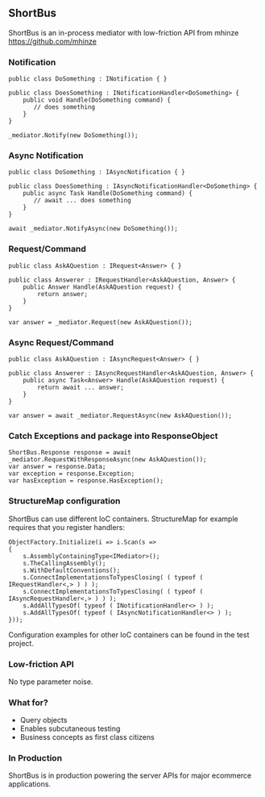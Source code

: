 ## ShortBus
ShortBus is an in-process mediator with low-friction API from mhinze https://github.com/mhinze

### Notification
    public class DoSomething : INotification { }

	public class DoesSomething : INotificationHandler<DoSomething> {
		public void Handle(DoSomething command) {
		   // does something
		}
	}

    _mediator.Notify(new DoSomething());

### Async Notification
    public class DoSomething : IAsyncNotification { }

	public class DoesSomething : IAsyncNotificationHandler<DoSomething> {
		public async Task Handle(DoSomething command) {
		   // await ... does something
		}
	}

    await _mediator.NotifyAsync(new DoSomething());

### Request/Command
    public class AskAQuestion : IRequest<Answer> { }

	public class Answerer : IRequestHandler<AskAQuestion, Answer> {
	    public Answer Handle(AskAQuestion request) {			
			return answer;
		}
	}

	var answer = _mediator.Request(new AskAQuestion());
	

### Async Request/Command
    public class AskAQuestion : IAsyncRequest<Answer> { }

	public class Answerer : IAsyncRequestHandler<AskAQuestion, Answer> {
	    public async Task<Answer> Handle(AskAQuestion request) {			
			return await ... answer;
		}
	}

	var answer = await _mediator.RequestAsync(new AskAQuestion());

### Catch Exceptions and package into ResponseObject
	ShortBus.Response response = await _mediator.RequestWithResponseAsync(new AskAQuestion());
    var answer = response.Data;
    var exception = response.Exception;
    var hasException = response.HasException();

### StructureMap configuration
ShortBus can use different IoC containers. StructureMap for example requires that you register 
handlers:

    ObjectFactory.Initialize(i => i.Scan(s =>
    {
        s.AssemblyContainingType<IMediator>();
        s.TheCallingAssembly();
        s.WithDefaultConventions();
        s.ConnectImplementationsToTypesClosing( ( typeof ( IRequestHandler<,> ) ) );
        s.ConnectImplementationsToTypesClosing( ( typeof ( IAsyncRequestHandler<,> ) ) );
        s.AddAllTypesOf( typeof ( INotificationHandler<> ) );
        s.AddAllTypesOf( typeof ( IAsyncNotificationHandler<> ) );
    }));	

Configuration examples for other IoC containers can be found in the test project.

### Low-friction API
No type parameter noise.

### What for?

* Query objects
* Enables subcutaneous testing
* Business concepts as first class citizens

### In Production
ShortBus is in production powering the server APIs for major ecommerce applications.
